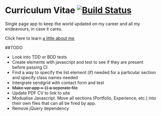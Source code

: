 # Curriculum Vitae [![Build Status](https://travis-ci.org/matt3188/Curriculum-vitae.svg?branch=master)](https://travis-ci.org/matt3188/Curriculum-vitae)
Single page app to keep the world updated on my career and all my endeavours, in case it cares.

Click here to learn [a little about me](https://matt3188.github.io/Curriculum-vitae/)

##TODO
- Look into TDD or BDD tests
- Create elements with javascript and test to see if they are present before passing CI
- Find a way to specify the list element (if) needed for a particular section and specify class names needed
- Intergrate sendgrid with contact form and test
- ~~Make var app = {} a seperate file~~
- Update PDF CV to link to site
- Modualise Javascript. Move all sections (Portfolio, Experience, etc.) into their own files that can all be fired by app.
- Remove jQuery dependency
